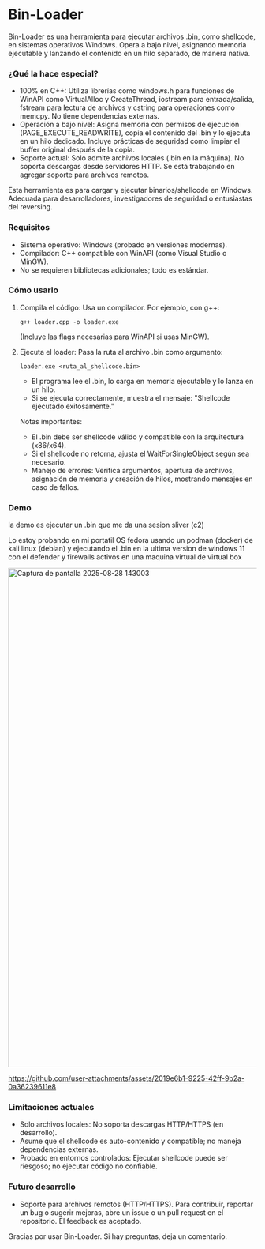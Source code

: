 # Bin-Loader

Bin-Loader es una herramienta para ejecutar archivos .bin, como shellcode, en sistemas operativos Windows. Opera a bajo nivel, asignando memoria ejecutable y lanzando el contenido en un hilo separado, de manera nativa.

### ¿Qué la hace especial?
- 100% en C++: Utiliza librerías como windows.h para funciones de WinAPI como VirtualAlloc y CreateThread, iostream para entrada/salida, fstream para lectura de archivos y cstring para operaciones como memcpy. No tiene dependencias externas.
- Operación a bajo nivel: Asigna memoria con permisos de ejecución (PAGE_EXECUTE_READWRITE), copia el contenido del .bin y lo ejecuta en un hilo dedicado. Incluye prácticas de seguridad como limpiar el buffer original después de la copia.
- Soporte actual: Solo admite archivos locales (.bin en la máquina). No soporta descargas desde servidores HTTP. Se está trabajando en agregar soporte para archivos remotos.

Esta herramienta es para cargar y ejecutar binarios/shellcode en Windows. Adecuada para desarrolladores, investigadores de seguridad o entusiastas del reversing.

### Requisitos
- Sistema operativo: Windows (probado en versiones modernas).
- Compilador: C++ compatible con WinAPI (como Visual Studio o MinGW).
- No se requieren bibliotecas adicionales; todo es estándar.

### Cómo usarlo
1. Compila el código: Usa un compilador. Por ejemplo, con g++:
   ```
   g++ loader.cpp -o loader.exe
   ```
   (Incluye las flags necesarias para WinAPI si usas MinGW).

2. Ejecuta el loader: Pasa la ruta al archivo .bin como argumento:
   ```
   loader.exe <ruta_al_shellcode.bin>
   ```
   - El programa lee el .bin, lo carga en memoria ejecutable y lo lanza en un hilo.
   - Si se ejecuta correctamente, muestra el mensaje: "Shellcode ejecutado exitosamente."

   Notas importantes:
   - El .bin debe ser shellcode válido y compatible con la arquitectura (x86/x64).
   - Si el shellcode no retorna, ajusta el WaitForSingleObject según sea necesario.
   - Manejo de errores: Verifica argumentos, apertura de archivos, asignación de memoria y creación de hilos, mostrando mensajes en caso de fallos.

### Demo

la demo es ejecutar un .bin que me da una sesion sliver (c2)

Lo estoy probando en mi portatil OS fedora usando un podman (docker) de kali linux (debian) y ejecutando el .bin en la ultima version de windows 11 con el defender y firewalls activos en una maquina virtual de virtual box

<img width="1762" height="1011" alt="Captura de pantalla 2025-08-28 143003" src="https://github.com/user-attachments/assets/a6cd1a7c-2555-460b-95a2-881ce1071a70" />

https://github.com/user-attachments/assets/2019e6b1-9225-42ff-9b2a-0a36239611e8

### Limitaciones actuales
- Solo archivos locales: No soporta descargas HTTP/HTTPS (en desarrollo).
- Asume que el shellcode es auto-contenido y compatible; no maneja dependencias externas.
- Probado en entornos controlados: Ejecutar shellcode puede ser riesgoso; no ejecutar código no confiable.

### Futuro desarrollo
- Soporte para archivos remotos (HTTP/HTTPS).
Para contribuir, reportar un bug o sugerir mejoras, abre un issue o un pull request en el repositorio. El feedback es aceptado.

Gracias por usar Bin-Loader. Si hay preguntas, deja un comentario.
